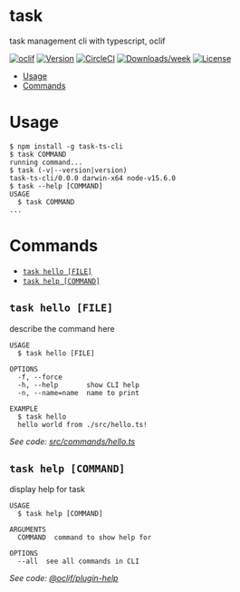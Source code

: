 task
====

task management cli with typescript, oclif

[![oclif](https://img.shields.io/badge/cli-oclif-brightgreen.svg)](https://oclif.io)
[![Version](https://img.shields.io/npm/v/task.svg)](https://npmjs.org/package/task)
[![CircleCI](https://circleci.com/gh/kis9a/task-ts-cli/tree/master.svg?style=shield)](https://circleci.com/gh/kis9a/task-ts-cli/tree/master)
[![Downloads/week](https://img.shields.io/npm/dw/task.svg)](https://npmjs.org/package/task)
[![License](https://img.shields.io/npm/l/task.svg)](https://github.com/kis9a/task-ts-cli/blob/master/package.json)

<!-- toc -->
* [Usage](#usage)
* [Commands](#commands)
<!-- tocstop -->
# Usage
<!-- usage -->
```sh-session
$ npm install -g task-ts-cli
$ task COMMAND
running command...
$ task (-v|--version|version)
task-ts-cli/0.0.0 darwin-x64 node-v15.6.0
$ task --help [COMMAND]
USAGE
  $ task COMMAND
...
```
<!-- usagestop -->
# Commands
<!-- commands -->
* [`task hello [FILE]`](#task-hello-file)
* [`task help [COMMAND]`](#task-help-command)

## `task hello [FILE]`

describe the command here

```
USAGE
  $ task hello [FILE]

OPTIONS
  -f, --force
  -h, --help       show CLI help
  -n, --name=name  name to print

EXAMPLE
  $ task hello
  hello world from ./src/hello.ts!
```

_See code: [src/commands/hello.ts](https://github.com/kis9a/task-ts-cli/blob/v0.0.0/src/commands/hello.ts)_

## `task help [COMMAND]`

display help for task

```
USAGE
  $ task help [COMMAND]

ARGUMENTS
  COMMAND  command to show help for

OPTIONS
  --all  see all commands in CLI
```

_See code: [@oclif/plugin-help](https://github.com/oclif/plugin-help/blob/v3.2.1/src/commands/help.ts)_
<!-- commandsstop -->
